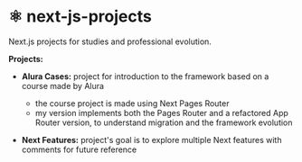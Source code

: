 # ⚛️ next-js-projects
Next.js projects for studies and professional evolution.

**Projects:**

- **Alura Cases:** project for introduction to the framework based on a course made by Alura

  - the course project is made using Next Pages Router
  - my version implements both the Pages Router and a refactored App Router version, to understand migration and the framework evolution
 
- **Next Features:** project's goal is to explore multiple Next features with comments for future reference

